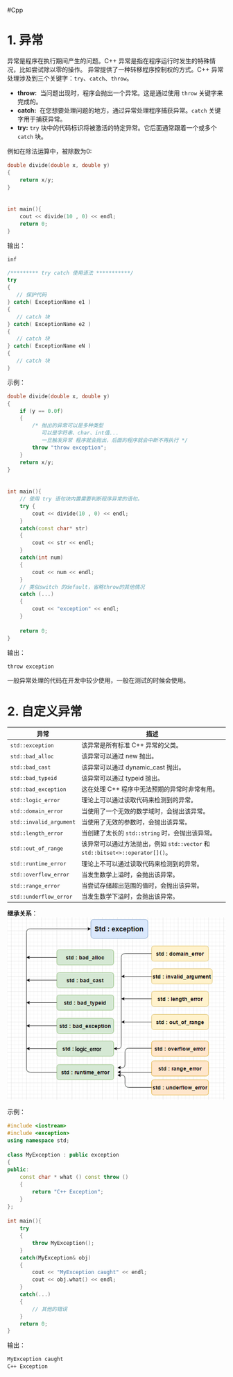 #Cpp 

# 1. 异常
异常是程序在执行期间产生的问题。C++ 异常是指在程序运行时发生的特殊情况，比如尝试除以零的操作。
异常提供了一种转移程序控制权的方式。C++ 异常处理涉及到三个关键字：`try`、`catch`、`throw`。
-   **throw:**  当问题出现时，程序会抛出一个异常。这是通过使用 `throw` 关键字来完成的。
-   **catch:**  在您想要处理问题的地方，通过异常处理程序捕获异常。`catch` 关键字用于捕获异常。
-   **try:** `try` 块中的代码标识将被激活的特定异常。它后面通常跟着一个或多个 `catch` 块。

例如在除法运算中，被除数为0:
```cpp
double divide(double x, double y)
{
    return x/y;
}


int main(){
    cout << divide(10 , 0) << endl;
    return 0;
}
```

输出：
```cpp
inf
```

```cpp
/********* try catch 使用语法 ***********/
try
{
   // 保护代码
} catch( ExceptionName e1 )
{
   // catch 块
} catch( ExceptionName e2 )
{
   // catch 块
} catch( ExceptionName eN )
{
   // catch 块
}
```

示例：
```cpp
double divide(double x, double y)
{
    if (y == 0.0f)
    {
        /* 抛出的异常可以是多种类型 
           可以是字符串、char、int值... 
           一旦触发异常 程序就会抛出，后面的程序就会中断不再执行 */ 
        throw "throw exception";
    }
    return x/y;
}


int main(){
    // 使用 try 语句块内置需要判断程序异常的语句。
    try {
        cout << divide(10 , 0) << endl;
    }
    catch(const char* str)
    {
        cout << str << endl;
    }
    catch(int num)
    {
        cout << num << endl;
    }
    // 类似switch 的default，省略throw的其他情况
    catch (...)
    {
        cout << "exception" << endl;
    }

    return 0;
}
```
输出：
```txt
throw exception
```
一般异常处理的代码在开发中较少使用，一般在测试的时候会使用。


# 2. 自定义异常

|异常|	描述|
| --- | --- |
|`std::exception`	    |该异常是所有标准 C++ 异常的父类。|
|`std::bad_alloc`	    |该异常可以通过 new 抛出。|
|`std::bad_cast	`    |该异常可以通过 dynamic_cast 抛出。|
|`std::bad_typeid`	|该异常可以通过 typeid 抛出。|
|`std::bad_exception`	|这在处理 C++ 程序中无法预期的异常时非常有用。|
|`std::logic_error`	|理论上可以通过读取代码来检测到的异常。|
|`std::domain_error`	|当使用了一个无效的数学域时，会抛出该异常。|
|`std::invalid_argument`	|当使用了无效的参数时，会抛出该异常。|
|`std::length_error`	|当创建了太长的 `std::string` 时，会抛出该异常。|
|`std::out_of_range`	|该异常可以通过方法抛出，例如 `std::vector` 和 `std::bitset<>::operator[]()`。|
|`std::runtime_error`	|理论上不可以通过读取代码来检测到的异常。|
|`std::overflow_error`	|当发生数学上溢时，会抛出该异常。|
|`std::range_error`	|当尝试存储超出范围的值时，会抛出该异常。|
|`std::underflow_error`	|当发生数学下溢时，会抛出该异常。|


**继承关系**：
![C++异常 exception](img/C++异常%20exception.png)

示例：
```cpp
#include <iostream>
#include <exception>
using namespace std;

class MyException : public exception
{
public:
    const char * what () const throw ()
    {
        return "C++ Exception";
    }
};
 
int main(){
    try
    {
        throw MyException();
    }
    catch(MyException& obj)
    {
        cout << "MyException caught" << endl;
        cout << obj.what() << endl;
    }
    catch(...)
    {
        // 其他的错误
    }
    return 0;
}
```

输出：
```txt
MyException caught
C++ Exception
```

